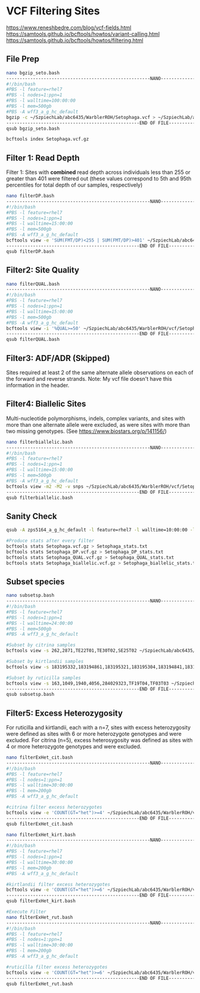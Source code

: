 # VCF Filtering Sites
https://www.reneshbedre.com/blog/vcf-fields.html
https://samtools.github.io/bcftools/howtos/variant-calling.html
https://samtools.github.io/bcftools/howtos/filtering.html


## File Prep 
```bash
nano bgzip_seto.bash
------------------------------------------------------NANO------------------------------------------------
#!/bin/bash
#PBS -l feature=rhel7
#PBS -l nodes=1:ppn=1
#PBS -l walltime=100:00:00
#PBS -l mem=500gb
#PBS -A wff3_a_g_hc_default
bgzip -c ~/SzpiechLab/abc6435/WarblerROH/Setophaga.vcf > ~/SzpiechLab/abc6435/WarblerROH/Setophaga.vcf.gz
--------------------------------------------------END OF FILE---------------------------------------------
qsub bgzip_seto.bash

bcftools index Setophaga.vcf.gz
```

## Filter 1: Read Depth
Filter 1: Sites with **combined** read depth across individuals less than 255 or greater than 401 were filtered out (these values correspond to 5th and 95th percentiles for total depth of our samples, respectively)

```bash
nano filterDP.bash
------------------------------------------------------NANO------------------------------------------------
#!/bin/bash
#PBS -l feature=rhel7
#PBS -l nodes=1:ppn=1
#PBS -l walltime=15:00:00
#PBS -l mem=500gb
#PBS -A wff3_a_g_hc_default
bcftools view -e 'SUM(FMT/DP)<255 | SUM(FMT/DP)>401' ~/SzpiechLab/abc6435/WarblerROH/vcf/Setophaga.vcf.gz -Oz -o ~/SzpiechLab/abc6435/WarblerROH/vcf/Setophaga_DP.vcf.gz
--------------------------------------------------END OF FILE---------------------------------------------
qsub filterDP.bash
```

## Filter2: Site Quality 
```bash
nano filterQUAL.bash
------------------------------------------------------NANO------------------------------------------------
#!/bin/bash
#PBS -l feature=rhel7
#PBS -l nodes=1:ppn=1
#PBS -l walltime=15:00:00
#PBS -l mem=500gb
#PBS -A wff3_a_g_hc_default
bcftools view -i '%QUAL>=50' ~/SzpiechLab/abc6435/WarblerROH/vcf/Setophaga_DP.vcf.gz -Oz -o ~/SzpiechLab/abc6435/WarblerROH/vcf/Setophaga_QUAL.vcf.gz
--------------------------------------------------END OF FILE---------------------------------------------
qsub filterQUAL.bash
```

## Filter3: ADF/ADR (Skipped)
Sites required at least 2 of the same alternate allele observations on each of the forward and reverse strands.  Note: My vcf file doesn't have this information in the header. 

## Filter4: Biallelic Sites
Multi-nucleotide polymorphisms, indels, complex variants, and sites with more than one alternate allele were excluded, as were sites with more than two missing genotypes. (See https://www.biostars.org/p/141156/)

```bash
nano filterbiallelic.bash
------------------------------------------------------NANO------------------------------------------------
#!/bin/bash
#PBS -l feature=rhel7
#PBS -l nodes=1:ppn=1
#PBS -l walltime=15:00:00
#PBS -l mem=500gb
#PBS -A wff3_a_g_hc_default
bcftools view -m2 -M2 -v snps ~/SzpiechLab/abc6435/WarblerROH/vcf/Setophaga_QUAL.vcf.gz -Oz -o ~/SzpiechLab/abc6435/WarblerROH/vcf/Setophaga_biallelic.vcf.gz 
--------------------------------------------------END OF FILE---------------------------------------------
qsub filterbiallelic.bash

```
## Sanity Check
```bash 
qsub -A zps5164_a_g_hc_default -l feature=rhel7 -l walltime=10:00:00 -l nodes=1:ppn=1 -l mem=100gb -I

#Produce stats after every filter
bcftools stats Setophaga.vcf.gz > Setophaga_stats.txt
bcftools stats Setophaga_DP.vcf.gz > Setophaga_DP_stats.txt
bcftools stats Setophaga_QUAL.vcf.gz > Setophaga_QUAL_stats.txt
bcftools stats Setophaga_biallelic.vcf.gz > Setophaga_biallelic_stats.txt

```
  
## Subset species 
```bash
nano subsetsp.bash
------------------------------------------------------NANO------------------------------------------------
#!/bin/bash
#PBS -l feature=rhel7
#PBS -l nodes=1:ppn=1
#PBS -l walltime=24:00:00
#PBS -l mem=500gb
#PBS -A wff3_a_g_hc_default

#Subset by citrina samples
bcftools view -s 262,2871,TE22T01,TE30T02,SE25T02 ~/SzpiechLab/abc6435/WarblerROH/vcf/Setophaga/Setophaga_biallelic.vcf.gz -Oz -o ~/SzpiechLab/abc6435/WarblerROH/vcf/citrina.vcf.gz

#Subset by kirtlandii samples
bcftools view -s 183195332,183194861,183195321,183195304,183194841,183195326,183195312 ~/SzpiechLab/abc6435/WarblerROH/vcf/Setophaga/Setophaga_biallelic.vcf.gz -Oz -o ~/SzpiechLab/abc6435/WarblerROH/vcf/kirtlandii.vcf.gz

#Subset by ruticilla samples
bcftools view -s 163,1049,1940,4056,284029323,TF19T04,TF03T03 ~/SzpiechLab/abc6435/WarblerROH/vcf/Setophaga/Setophaga_biallelic.vcf.gz -Oz -o ~/SzpiechLab/abc6435/WarblerROH/vcf/ruticilla.vcf.gz
--------------------------------------------------END OF FILE---------------------------------------------
qsub subsetsp.bash
```

## Filter5: Excess Heterozygosity
For ruticilla and kirtlandii, each with a n=7, sites with excess heterozygosity were defined as sites with 6 or more heterozygote genotypes and were excluded. For citrina (n=5), excess heterosygosity was defined as sites with 4 or more heterozygote genotypes and were excluded. 

```bash
nano filterExHet_cit.bash
------------------------------------------------------NANO------------------------------------------------
#!/bin/bash
#PBS -l feature=rhel7
#PBS -l nodes=1:ppn=1
#PBS -l walltime=30:00:00
#PBS -l mem=200gb
#PBS -A wff3_a_g_hc_default

#citrina filter excess heterozygotes
bcftools view -e 'COUNT(GT="het")>=4' ~/SzpiechLab/abc6435/WarblerROH/vcf/citrina.vcf.gz -Oz -o ~/SzpiechLab/abc6435/WarblerROH/vcf/citrina_ExHet.vcf.gz
--------------------------------------------------END OF FILE---------------------------------------------
qsub filterExHet_cit.bash
```

```bash
nano filterExHet_kirt.bash
------------------------------------------------------NANO------------------------------------------------
#!/bin/bash
#PBS -l feature=rhel7
#PBS -l nodes=1:ppn=1
#PBS -l walltime=30:00:00
#PBS -l mem=200gb
#PBS -A wff3_a_g_hc_default

#kirtlandii filter excess heterozygotes
bcftools view -e 'COUNT(GT="het")>=6' ~/SzpiechLab/abc6435/WarblerROH/vcf/kirtlandii.vcf.gz -Oz -o ~/SzpiechLab/abc6435/WarblerROH/vcf/kirtlandii_ExHet.vcf.gz
--------------------------------------------------END OF FILE---------------------------------------------
qsub filterExHet_kirt.bash
```

```bash
#Execute Filter
nano filterExHet_rut.bash
------------------------------------------------------NANO------------------------------------------------
#!/bin/bash
#PBS -l feature=rhel7
#PBS -l nodes=1:ppn=1
#PBS -l walltime=30:00:00
#PBS -l mem=200gb
#PBS -A wff3_a_g_hc_default

#ruticilla filter excess heterozygotes
bcftools view -e 'COUNT(GT="het")>=6' ~/SzpiechLab/abc6435/WarblerROH/vcf/ruticilla.vcf.gz -Oz -o ~/SzpiechLab/abc6435/WarblerROH/vcf/ruticilla_ExHet.vcf.gz
--------------------------------------------------END OF FILE---------------------------------------------
qsub filterExHet_rut.bash
```

